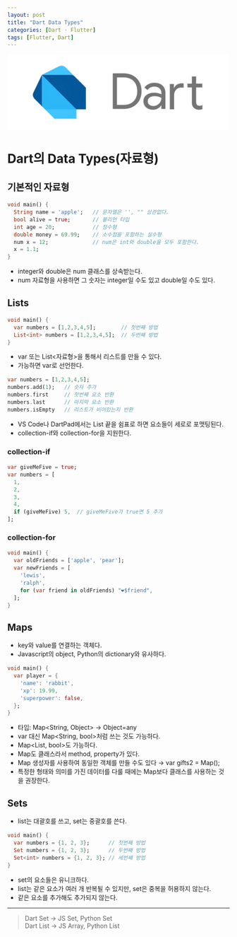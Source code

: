 ```yaml
---
layout: post
title: "Dart Data Types"
categories: [Dart · Flutter]
tags: [Flutter, Dart]
---
```


<img src="/assets/img/dart.png" alt="dart" width="500"/>

# Dart의 Data Types(자료형)

## 기본적인 자료형

```dart
void main() {
  String name = 'apple';   // 문자열은 '', "" 상관없다.
  bool alive = true;       // 불리언 타입
  int age = 20;            // 정수형
  double money = 69.99;    // 소수점을 포함하는 실수형
  num x = 12;              // num은 int와 double을 모두 포함한다.
  x = 1.1;
}
```

- integer와 double은 num 클래스를 상속받는다.
- num 자료형을 사용하면 그 숫자는 integer일 수도 있고 double일 수도 있다.

## Lists

```dart
void main() {
  var numbers = [1,2,3,4,5];        // 첫번째 방법
  List<int> numbers = [1,2,3,4,5];  // 두번째 방법
}
```

- var 또는 List<자료형>을 통해서 리스트를 만들 수 있다.
- 가능하면 var로 선언한다.

```dart
var numbers = [1,2,3,4,5];
numbers.add(1);   // 숫자 추가
numbers.first     // 첫번째 요소 반환
numbers.last      // 마지막 요소 반환
numbers.isEmpty   // 리스트가 비어있는지 반환
```

- VS Code나 DartPad에서는 List 끝을 쉼표로 하면 요소들이 세로로 포맷팅된다.
- collection-if와 collection-for을 지원한다.

### collection-if

```dart
var giveMeFive = true;
var numbers = [
  1,
  2,
  3,
  4,
  if (giveMeFive) 5,  // giveMeFive가 true면 5 추가
];
```

### collection-for

```dart
void main() {
  var oldFriends = ['apple', 'pear'];
  var newFriends = [
    'lewis',
    'ralph',
    for (var friend in oldFriends) "❤️$friend",
  ];
}
```

## Maps

- key와 value를 연결하는 객체다.
- Javascript의 object, Python의 dictionary와 유사하다.

```dart
void main() {
  var player = {
    'name': 'rabbit',
    'xp': 19.99,
    'superpower': false,
  };
}
```

- 타입: Map<String, Object> → Object=any
- var 대신 Map<String, bool>처럼 쓰는 것도 가능하다.
- Map<List<int>, bool>도 가능하다.
- Map도 클래스라서 method, property가 있다.
- Map 생성자를 사용하여 동일한 객체를 만들 수도 있다 → var gifts2 = Map();
- 특정한 형태와 의미를 가진 데이터를 다룰 때에는 Map보다 클래스를 사용하는 것을 권장한다.

## Sets

- list는 대괄호를 쓰고, set는 중괄호를 쓴다.

```dart
void main() {
  var numbers = {1, 2, 3};      // 첫번째 방법
  Set numbers = {1, 2, 3};      // 두번째 방법
  Set<int> numbers = {1, 2, 3}; // 세번째 방법
}
```

- set의 요소들은 유니크하다.
- list는 같은 요소가 여러 개 반복될 수 있지만, set은 중복을 허용하지 않는다.
- 같은 요소를 추가해도 추가되지 않는다.

---

> Dart Set → JS Set, Python Set<br>
> Dart List → JS Array, Python List
